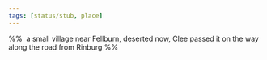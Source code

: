 ```yaml
---
tags: [status/stub, place]
---
```


%%  a small village near Fellburn, deserted now, Clee passed it on the way along the road from Rinburg %%